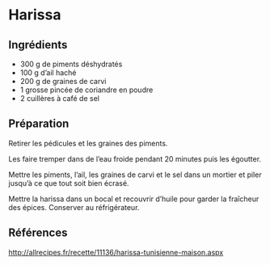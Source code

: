 # Harissa


## Ingrédients

- 300 g de piments déshydratés
- 100 g d’ail haché
- 200 g de graines de carvi
- 1 grosse pincée de coriandre en poudre
- 2 cuillères à café de sel


## Préparation

Retirer les pédicules et les graines des piments.

Les faire tremper dans de l’eau froide pendant 20 minutes puis les égoutter.

Mettre les piments, l’ail, les graines de carvi et le sel dans un mortier et piler jusqu’à ce que tout soit bien écrasé.

Mettre la harissa dans un bocal et recouvrir d’huile pour garder la fraîcheur des épices. Conserver au réfrigérateur.


## Références

http://allrecipes.fr/recette/11136/harissa-tunisienne-maison.aspx
